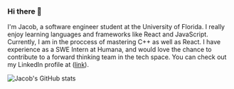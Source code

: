 ### Hi there 👋

I'm Jacob, a software engineer student at the University of Florida. I really enjoy learning languages and frameworks like React and JavaScript. Currently, I am in the proccess of mastering C++ as well as React. I have experience as a SWE Intern at Humana, and would love the chance to contribute to a forward thinking team in the tech space. You can check out my LinkedIn profile at ([link](https://www.linkedin.com/in/jacob-moss-uf/)).

![Jacob's GitHub stats](https://github-readme-stats.vercel.app/api?username=anuraghazra&show_icons=true&theme=transparent)
